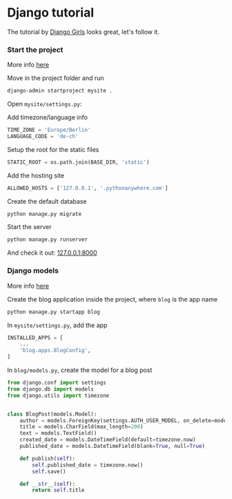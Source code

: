 # Django tutorial

The tutorial by [Django Girls](https://tutorial.djangogirls.org/en/) looks great, let's follow it.

### Start the project

More info [here](https://tutorial.djangogirls.org/en/django_start_project/)

Move in the project folder and run

```bash
django-admin startproject mysite .
```

Open `mysite/settings.py`:

Add timezone/language info
```python
TIME_ZONE = 'Europe/Berlin'
LANGUAGE_CODE = 'de-ch'
```

Setup the root for the static files

```python
STATIC_ROOT = os.path.join(BASE_DIR, 'static')
```

Add the hosting site

```python
ALLOWED_HOSTS = ['127.0.0.1', '.pythonanywhere.com']
```

Create the default database
```bash
python manage.py migrate
```

Start the server
```bash
python manage.py runserver
```

And check it out: [127.0.0.1:8000](http://127.0.0.1:8000/)

### Django models

More info [here](https://tutorial.djangogirls.org/en/django_models/)

Create the blog application inside the project, where `blog` is the app name

```bash
python manage.py startapp blog
```

In `mysite/settings.py`, add the app 

```python
INSTALLED_APPS = [
    ...
    'blog.apps.BlogConfig',
]
```

In `blog/models.py`, create the model for a blog post

```python
from django.conf import settings
from django.db import models
from django.utils import timezone


class BlogPost(models.Model):
    author = models.ForeignKey(settings.AUTH_USER_MODEL, on_delete=models.CASCADE)
    title = models.CharField(max_length=200)
    text = models.TextField()
    created_date = models.DateTimeField(default=timezone.now)
    published_date = models.DateTimeField(blank=True, null=True)

    def publish(self):
        self.published_date = timezone.now()
        self.save()

    def __str__(self):
        return self.title
```

